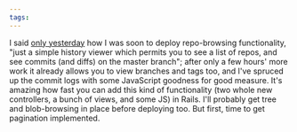 ```yaml
---
tags: 
---
```


I said [only yesterday](/twitter/473) how I was soon to deploy repo-browsing functionality, "just a simple history viewer which permits you to see a list of repos, and see commits (and diffs) on the master branch"; after only a few hours' more work it already allows you to view branches and tags too, and I've spruced up the commit logs with some JavaScript goodness for good measure. It's amazing how fast you can add this kind of functionality (two whole new controllers, a bunch of views, and some JS) in Rails. I'll probably get tree and blob-browsing in place before deploying too. But first, time to get pagination implemented.
